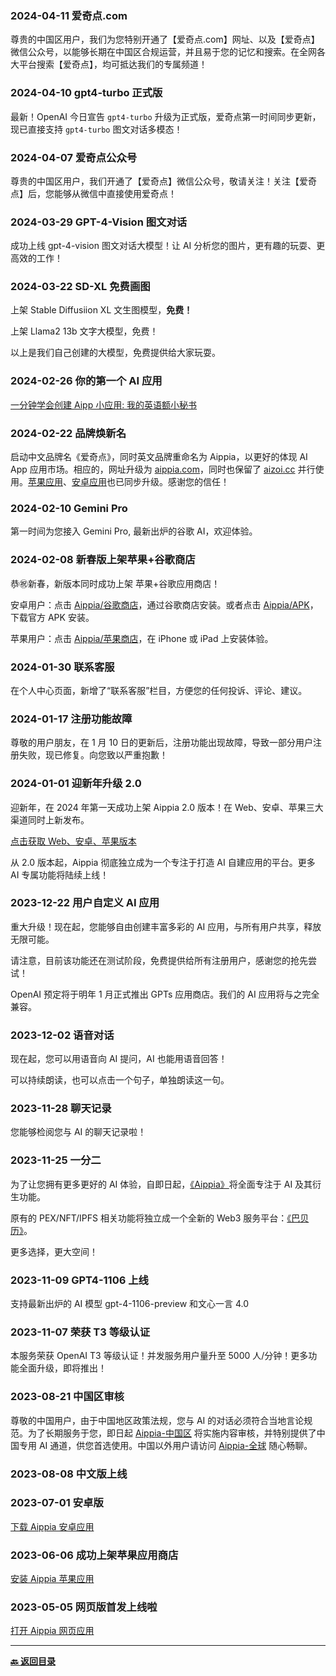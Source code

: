 ### 2024-04-11 爱奇点.com

尊贵的中国区用户，我们为您特别开通了【爱奇点.com】网址、以及【爱奇点】微信公众号，以能够长期在中国区合规运营，并且易于您的记忆和搜索。在全网各大平台搜索【爱奇点】，均可抵达我们的专属频道！

### 2024-04-10 gpt4-turbo 正式版

最新！OpenAI 今日宣告 `gpt4-turbo` 升级为正式版，爱奇点第一时间同步更新，现已直接支持 `gpt4-turbo` 图文对话多模态！

### 2024-04-07 爱奇点公众号

尊贵的中国区用户，我们开通了【爱奇点】微信公众号，敬请关注！关注【爱奇点】后，您能够从微信中直接使用爱奇点！

### 2024-03-29 GPT-4-Vision 图文对话

成功上线 gpt-4-vision 图文对话大模型！让 AI 分析您的图片，更有趣的玩耍、更高效的工作！

### 2024-03-22 SD-XL 免费画图

上架 Stable Diffusiion XL 文生图模型，**免费！**

上架 Llama2 13b 文字大模型，免费！

以上是我们自己创建的大模型，免费提供给大家玩耍。

### 2024-02-26 你的第一个 AI 应用

[一分钟学会创建 Aipp 小应用: 我的英语额小秘书](./howto/create-aipp)

### 2024-02-22 品牌焕新名

启动中文品牌名《爱奇点》，同时英文品牌重命名为 Aippia，以更好的体现 AI App 应用市场。相应的，网址升级为 [aippia.com](https://aippia.com)，同时也保留了 [aizoi.cc](https://aizoi.cc) 并行使用。[苹果应用](https://ios.aippia.com)、[安卓应用](https://apk.aippia.com)也已同步升级。感谢您的信任！

### 2024-02-10 Gemini Pro

第一时间为您接入 Gemini Pro, 最新出炉的谷歌 AI，欢迎体验。

### 2024-02-08 新春版上架苹果+谷歌商店

恭㊗️新春，新版本同时成功上架 苹果+谷歌应用商店！

安卓用户：点击 [Aippia/谷歌商店](https://gplay.aippia.com)，通过谷歌商店安装。或者点击 [Aippia/APK](https://apk.aippia.com)，下载官方 APK 安装。

苹果用户：点击 [Aippia/苹果商店](https://ios.aippia.com)，在 iPhone 或 iPad 上安装体验。

### 2024-01-30 联系客服

在个人中心页面，新增了“联系客服”栏目，方便您的任何投诉、评论、建议。

### 2024-01-17 注册功能故障

尊敬的用户朋友，在 1 月 10 日的更新后，注册功能出现故障，导致一部分用户注册失败，现已修复。向您致以严重抱歉！

### 2024-01-01 迎新年升级 2.0

迎新年，在 2024 年第一天成功上架 Aippia 2.0 版本！在 Web、安卓、苹果三大渠道同时上新发布。

[点击获取 Web、安卓、苹果版本](https://u.aippia.com/#/pages/user-resource)

从 2.0 版本起，Aippia 彻底独立成为一个专注于打造 AI 自建应用的平台。更多 AI 专属功能将陆续上线！

### 2023-12-22 用户自定义 AI 应用

重大升级！现在起，您能够自由创建丰富多彩的 AI 应用，与所有用户共享，释放无限可能。

请注意，目前该功能还在测试阶段，免费提供给所有注册用户，感谢您的抢先尝试！

OpenAI 预定将于明年 1 月正式推出 GPTs 应用商店。我们的 AI 应用将与之完全兼容。

### 2023-12-02 语音对话

现在起，您可以用语音向 AI 提问，AI 也能用语音回答！

可以持续朗读，也可以点击一个句子，单独朗读这一句。

### 2023-11-28 聊天记录

您能够检阅您与 AI 的聊天记录啦！

### 2023-11-25 一分二

为了让您拥有更多更好的 AI 体验，自即日起，[《Aippia》](https://aippia.com)将全面专注于 AI 及其衍生功能。

原有的 PEX/NFT/IPFS 相关功能将独立成一个全新的 Web3 服务平台：[《巴贝历》](https://babely.cc)。

更多选择，更大空间！

### 2023-11-09 GPT4-1106 上线

支持最新出炉的 AI 模型 gpt-4-1106-preview 和文心一言 4.0

### 2023-11-07 荣获 T3 等级认证

本服务荣获 OpenAI T3 等级认证！并发服务用户量升至 5000 人/分钟！更多功能全面升级，即将推出！

### 2023-08-21 中国区审核

尊敬的中国用户，由于中国地区政策法规，您与 AI 的对话必须符合当地言论规范。为了长期服务于您，即日起 [Aippia-中国区](https://u.cn.aippia.com) 将实施内容审核，并特别提供了中国专用 AI 通道，供您首选使用。中国以外用户请访问 [Aippia-全球](https://u.earth.aippia.com) 随心畅聊。

### 2023-08-08 中文版上线

### 2023-07-01 安卓版

[下载 Aippia 安卓应用](https://u.aippia.com/#/pages/user-resource-detail?tagnow=android)

### 2023-06-06 成功上架苹果应用商店

[安装 Aippia 苹果应用](https://u.aippia.com/#/pages/user-resource-detail?tagnow=ios)

### 2023-05-05 网页版首发上线啦

[打开 Aippia 网页应用](https://u.aippia.com)

---

**[🔙️ 返回目录](./README.md)**
